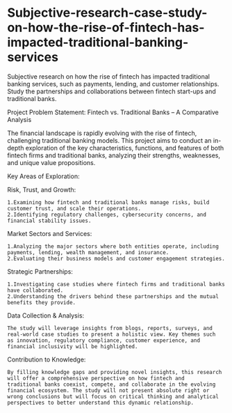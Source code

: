 # Subjective-research-case-study-on-how-the-rise-of-fintech-has-impacted-traditional-banking-services
Subjective research on how the rise of fintech has impacted traditional banking services, such as payments, lending, and customer relationships. Study the partnerships and collaborations between fintech start-ups and traditional banks.


Project Problem Statement: Fintech vs. Traditional Banks – A Comparative Analysis


The financial landscape is rapidly evolving with the rise of fintech, challenging traditional banking models. This project aims to conduct an in-depth exploration of the key characteristics, functions, and features of both fintech firms and traditional banks, analyzing their strengths, weaknesses, and unique value propositions.

Key Areas of Exploration:

  Risk, Trust, and Growth:

    1.Examining how fintech and traditional banks manage risks, build customer trust, and scale their operations.
    2.Identifying regulatory challenges, cybersecurity concerns, and financial stability issues.
  Market Sectors and Services:

    1.Analyzing the major sectors where both entities operate, including payments, lending, wealth management, and insurance.
    2.Evaluating their business models and customer engagement strategies.
  Strategic Partnerships:

    1.Investigating case studies where fintech firms and traditional banks have collaborated.
    2.Understanding the drivers behind these partnerships and the mutual benefits they provide.
  
  
  Data Collection & Analysis:
  
    The study will leverage insights from blogs, reports, surveys, and real-world case studies to present a holistic view. Key themes such     as innovation, regulatory compliance, customer experience, and financial inclusivity will be highlighted.


Contribution to Knowledge:

    By filling knowledge gaps and providing novel insights, this research will offer a comprehensive perspective on how fintech and       traditional banks coexist, compete, and collaborate in the evolving financial ecosystem. The study will not present absolute right or wrong conclusions but will focus on critical thinking and analytical perspectives to better understand this dynamic relationship.
